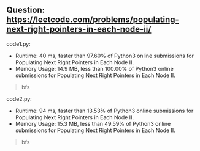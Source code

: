 ## Question: https://leetcode.com/problems/populating-next-right-pointers-in-each-node-ii/

code1.py:
* Runtime: 40 ms, faster than 97.60% of Python3 online submissions for Populating Next Right Pointers in Each Node II.
* Memory Usage: 14.9 MB, less than 100.00% of Python3 online submissions for Populating Next Right Pointers in Each Node II.
> bfs

code2.py:
* Runtime: 94 ms, faster than 13.53% of Python3 online submissions for Populating Next Right Pointers in Each Node II.
* Memory Usage: 15.3 MB, less than 49.59% of Python3 online submissions for Populating Next Right Pointers in Each Node II.
> bfs